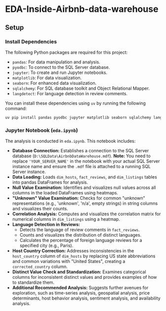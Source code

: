 # EDA-Inside-Airbnb-data-warehouse

## Setup

### Install Dependencies

The following Python packages are required for this project:

- `pandas`: For data manipulation and analysis.
- `pyodbc`: To connect to the SQL Server database.
- `jupyter`: To create and run Jupyter notebooks.
- `matplotlib`: For data visualization.
- `seaborn`: For enhanced data visualization.
- `sqlalchemy`: For SQL database toolkit and Object Relational Mapper.
- `langdetect`: For language detection in review comments.

You can install these dependencies using `uv` by running the following command:

```bash
uv pip install pandas pyodbc jupyter matplotlib seaborn sqlalchemy langdetect
```

### Jupyter Notebook (`eda.ipynb`)

The analysis is conducted in `eda.ipynb`. This notebook includes:

*   **Database Connection:** Establishes a connection to the SQL Server database (`D:\SQLData\AirbnbDataWarehouse.mdf`). **Note:** You need to replace `'YOUR_SERVER_NAME'` in the notebook with your actual SQL Server instance name and ensure the `.mdf` file is attached to a running SQL Server instance.
*   **Data Loading:** Loads `dim_hosts`, `fact_reviews`, and `dim_listings` tables into pandas DataFrames for analysis.
*   **Null Value Examination:** Identifies and visualizes null values across all columns in the loaded DataFrames using heatmaps.
*   **"Unknown" Value Examination:** Checks for common "unknown" representations (e.g., 'unknown', 'n/a', empty strings) in string columns and visualizes their counts.
*   **Correlation Analysis:** Computes and visualizes the correlation matrix for numerical columns in `dim_listings` using a heatmap.
*   **Language Detection in Reviews:**
    *   Detects the language of review comments in `fact_reviews`.
    *   Counts and visualizes the distribution of distinct languages.
    *   Calculates the percentage of foreign language reviews for a specified city (e.g., Paris).
*   **Host Country Correction:** Addresses inconsistencies in the `host_country` column of `dim_hosts` by replacing US state abbreviations and common variations with "United States", creating a `corrected_country` column.
*   **Distinct Value Check and Standardization:** Examines categorical columns for inconsistent distinct values and provides examples of how to standardize them.
*   **Additional Recommended Analysis:** Suggests further avenues for exploration, such as time-series analysis, geospatial analysis, price determinants, host behavior analysis, sentiment analysis, and availability analysis.
